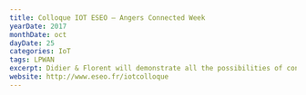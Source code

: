 ```yaml
---
title: Colloque IOT ESEO – Angers Connected Week
yearDate: 2017
monthDate: oct
dayDate: 25
categories: IoT
tags: LPWAN
excerpt: Didier & Florent will demonstrate all the possibilities of connected objects.
website: http://www.eseo.fr/iotcolloque
---
```

